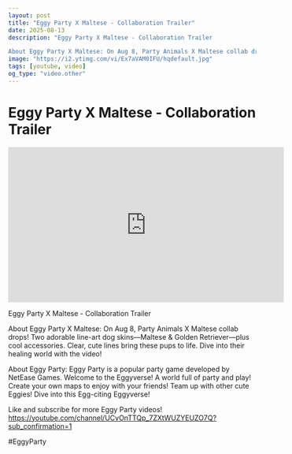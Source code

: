 ```yaml
---
layout: post
title: "Eggy Party X Maltese - Collaboration Trailer"
date: 2025-08-13
description: "Eggy Party X Maltese - Collaboration Trailer

About Eggy Party X Maltese: On Aug 8, Party Animals X Maltese collab drops! Two adorable line-art dog skin..."
image: "https://i2.ytimg.com/vi/Ex7aVAM0IFU/hqdefault.jpg"
tags: [youtube, video]
og_type: "video.other"
---
```


<script type="application/ld+json">
{
  "@context": "http://schema.org",
  "@type": "VideoObject",
  "name": "Eggy Party X Maltese - Collaboration Trailer",
  "description": "Eggy Party X Maltese - Collaboration Trailer\n\nAbout Eggy Party X Maltese: On Aug 8, Party Animals X Maltese collab drops! Two adorable line-art dog skins\u2014Maltese & Golden Retriever\u2014plus cool accessories. Clear, cute lines bring these pups to life. Dive into their healing world with the video!\n\nAbout Eggy Party: Eggy Party is a popular party game developed by NetEase Games. Welcome to the Eggyverse! A world full of party and play! Create your own maps to enjoy with your friends! Team up with other cute Eggies! Dive into this Egg-citing Eggyverse!\n\nLike and subscribe for more Eggy Party videos! https://youtube.com/channel/UCvOnTTQp_7ZXtWUZYEUZO7Q?sub_confirmation=1 \n\n#EggyParty",
  "thumbnailUrl": "https://i2.ytimg.com/vi/Ex7aVAM0IFU/hqdefault.jpg",
  "uploadDate": "2025-08-13T13:00:33",
  "embedUrl": "https://www.youtube.com/embed/Ex7aVAM0IFU",
  "publisher": {
    "@type": "Person",
    "name": "Celo Zaga"
  },
  "mainEntityOfPage": {
    "@type": "WebPage",
    "@id": "https://celozaga.github.io/2025/08/13/eggy-party-x-maltese---collaboration-trailer-Ex7aVAM0IFU.html"
  },
  "duration": "PT0M0S"
}
</script>

<script type="application/ld+json">
{
  "@context": "http://schema.org",
  "@type": "BlogPosting",
  "headline": "Eggy Party X Maltese - Collaboration Trailer",
  "image": "https://i2.ytimg.com/vi/Ex7aVAM0IFU/hqdefault.jpg",
  "publisher": {
    "@type": "Person",
    "name": "Celo Zaga"
  },
  "url": "https://celozaga.github.io/2025/08/13/eggy-party-x-maltese---collaboration-trailer-Ex7aVAM0IFU.html",
  "datePublished": "2025-08-13T13:00:33",
  "dateCreated": "2025-08-13T13:00:33",
  "dateModified": "2025-08-13T13:00:33",
  "description": "Eggy Party X Maltese - Collaboration Trailer\n\nAbout Eggy Party X Maltese: On Aug 8, Party Animals X Maltese collab drops! Two adorable line-art dog skin...",
  "author": {
    "@type": "Person",
    "name": "Celo Zaga"
  },
  "mainEntityOfPage": {
    "@type": "WebPage",
    "@id": "https://celozaga.github.io/2025/08/13/eggy-party-x-maltese---collaboration-trailer-Ex7aVAM0IFU.html"
  }
}
</script>

<h1 class="youtube-post-title">Eggy Party X Maltese - Collaboration Trailer</h1>

<iframe width="560" height="315" src="https://www.youtube.com/embed/Ex7aVAM0IFU" class="youtube-post-embed" frameborder="0" allowfullscreen></iframe>

<p class="youtube-post-description">Eggy Party X Maltese - Collaboration Trailer

About Eggy Party X Maltese: On Aug 8, Party Animals X Maltese collab drops! Two adorable line-art dog skins—Maltese & Golden Retriever—plus cool accessories. Clear, cute lines bring these pups to life. Dive into their healing world with the video!

About Eggy Party: Eggy Party is a popular party game developed by NetEase Games. Welcome to the Eggyverse! A world full of party and play! Create your own maps to enjoy with your friends! Team up with other cute Eggies! Dive into this Egg-citing Eggyverse!

Like and subscribe for more Eggy Party videos! https://youtube.com/channel/UCvOnTTQp_7ZXtWUZYEUZO7Q?sub_confirmation=1 

#EggyParty</p>
